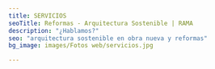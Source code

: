 ```yaml
---
title: SERVICIOS
seoTitle: Reformas - Arquitectura Sostenible | RAMA
description: "¿Hablamos?"
seo: "arquitectura sostenible en obra nueva y reformas"
bg_image: images/Fotos web/servicios.jpg

---
```

